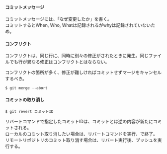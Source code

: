 ####  コミットメッセージ
コミットメッセージには、「なぜ変更したか」を書く。  
コミットするとWhen, Who, Whatは記録されるがwhyは記録されていないため。

#### コンフリクト
コンフリクトは、同じ行に、同時に別々の修正がされたときに発生。同じファイルでも行が異なる修正はコンフリクトとはならない。


コンフリクトの箇所が多く、修正が難しければコミットせずマージをキャンセルするべき。
```
$ git merge --abort
```

#### コミットの取り消し

```
$ git revert コミットID
```
リバートコマンドで指定したコミットIDは、コミットとは逆の内容が新たにコミットされる。  
ローカルのコミット取り消したい場合は、リバートコマンドを実行、で終了。  
リモートリポジトリのコミット取り消す場合は、リバート実行後、プッシュを実行する。


